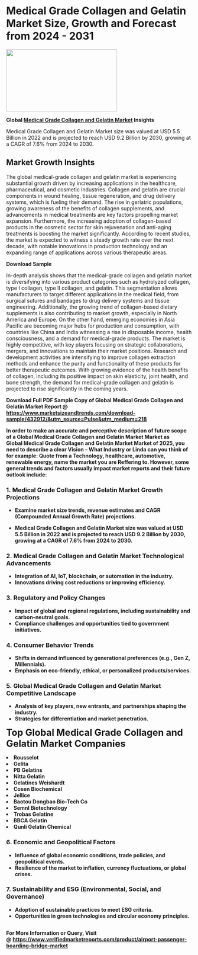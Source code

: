 <H1>Medical Grade Collagen and Gelatin Market Size, Growth and Forecast from 2024 - 2031</H1><img class="aligncenter size-medium wp-image-584254" src="https://thirdeyenews.in/wp-content/uploads/2024/09/Global-Market-Research-300x168.jpeg" alt="" width="300" height="168" /><p><strong>Global&nbsp;<a href="https://www.marketsizeandtrends.com/download-sample/432912/&amp;utm_source=Pulse&amp;utm_medium=218">Medical Grade Collagen and Gelatin Market</a> Insights</strong></p><p>Medical Grade Collagen and Gelatin Market size was valued at USD 5.5 Billion in 2022 and is projected to reach USD 9.2 Billion by 2030, growing at a CAGR of 7.6% from 2024 to 2030.</p><p><h2>Market Growth Insights</h2> <p>The global medical-grade collagen and gelatin market is experiencing substantial growth driven by increasing applications in the healthcare, pharmaceutical, and cosmetic industries. Collagen and gelatin are crucial components in wound healing, tissue regeneration, and drug delivery systems, which is fueling their demand. The rise in geriatric populations, growing awareness of the benefits of collagen supplements, and advancements in medical treatments are key factors propelling market expansion. Furthermore, the increasing adoption of collagen-based products in the cosmetic sector for skin rejuvenation and anti-aging treatments is boosting the market significantly. According to recent studies, the market is expected to witness a steady growth rate over the next decade, with notable innovations in production technology and an expanding range of applications across various therapeutic areas.</p> <p><strong>Download Sample</strong></p> <p>In-depth analysis shows that the medical-grade collagen and gelatin market is diversifying into various product categories such as hydrolyzed collagen, type I collagen, type II collagen, and gelatin. This segmentation allows manufacturers to target different applications in the medical field, from surgical sutures and bandages to drug delivery systems and tissue engineering. Additionally, the growing trend of collagen-based dietary supplements is also contributing to market growth, especially in North America and Europe. On the other hand, emerging economies in Asia Pacific are becoming major hubs for production and consumption, with countries like China and India witnessing a rise in disposable income, health consciousness, and a demand for medical-grade products. The market is highly competitive, with key players focusing on strategic collaborations, mergers, and innovations to maintain their market positions. Research and development activities are intensifying to improve collagen extraction methods and enhance the purity and functionality of these products for better therapeutic outcomes. With growing evidence of the health benefits of collagen, including its positive impact on skin elasticity, joint health, and bone strength, the demand for medical-grade collagen and gelatin is projected to rise significantly in the coming years.</p> <p><strong></p><p><span class=""><strong>Download Full PDF Sample Copy of Global Medical Grade Collagen and Gelatin Market Report</strong> @ <a href="https://www.marketsizeandtrends.com/download-sample/432912/&amp;utm_source=Pulse&amp;utm_medium=218" target="_blank">https://www.marketsizeandtrends.com/download-sample/432912/&amp;utm_source=Pulse&amp;utm_medium=218</a></span></p><p>In order to make an accurate and perceptive description of future scope of a Global&nbsp;Medical Grade Collagen and Gelatin Market Market as Global&nbsp;Medical Grade Collagen and Gelatin Market Market of 2025, you need to describe a clear Vision &ndash; What Industry or Linda can you think of for example: Quote from a Technology, healthcare, automotive, renewable energy, name the market you are Reffering to. However, some general trends and factors usually impact market reports and their future outlook include:</p><h3>1.&nbsp;<strong>Medical Grade Collagen and Gelatin Market Growth Projections</strong></h3><ul><li>Examine market size trends, revenue estimates and CAGR (Compounded Annual Growth Rate) projections.</li><li><p>Medical Grade Collagen and Gelatin Market size was valued at USD 5.5 Billion in 2022 and is projected to reach USD 9.2 Billion by 2030, growing at a CAGR of 7.6% from 2024 to 2030.</p></li></ul><h3>2.&nbsp;<strong>Medical Grade Collagen and Gelatin Market Technological Advancements</strong></h3><ul><li>Integration of AI, IoT, blockchain, or automation in the industry.</li><li>Innovations driving cost reductions or improving efficiency.</li></ul><h3>3.&nbsp;<strong>Regulatory and Policy Changes</strong></h3><ul><li>Impact of global and regional regulations, including sustainability and carbon-neutral goals.</li><li>Compliance challenges and opportunities tied to government initiatives.</li></ul><h3>4.&nbsp;<strong>Consumer Behavior Trends</strong></h3><ul><li>Shifts in demand influenced by generational preferences (e.g., Gen Z, Millennials).</li><li>Emphasis on eco-friendly, ethical, or personalized products/services.</li></ul><h3>5.&nbsp;<strong>Global Medical Grade Collagen and Gelatin Market Competitive Landscape</strong></h3><ul><li>Analysis of key players, new entrants, and partnerships shaping the industry.</li><li>Strategies for differentiation and market penetration.</li></ul><p data-pm-slice="1 1 []"><span style="color: inherit; font-family: inherit; font-size: 25px;">Top Global Medical Grade Collagen and Gelatin Market Companies</span></p><div class="" data-test-id=""><p><li>Rousselot</li><li> Gelita</li><li> PB Gelatins</li><li> Nitta Gelatin</li><li> Gelatines Weishardt</li><li> Cosen Biochemical</li><li> Jellice</li><li> Baotou Dongbao Bio-Tech Co</li><li> Semnl Biotechnology</li><li> Trobas Gelatine</li><li> BBCA Gelatin</li><li> Qunli Gelatin Chemical</li></p></div><h3>6.&nbsp;<strong>Economic and Geopolitical Factors</strong></h3><ul><li>Influence of global economic conditions, trade policies, and geopolitical events.</li><li>Resilience of the market to inflation, currency fluctuations, or global crises.</li></ul><h3>7.&nbsp;<strong>Sustainability and ESG (Environmental, Social, and Governance)</strong></h3><ul><li>Adoption of sustainable practices to meet ESG criteria.</li><li>Opportunities in green technologies and circular economy principles.</li></ul><h2><strong style="font-size: 14px;">For More Information or Query, Visit @&nbsp;</strong><a style="background-color: #ffffff; font-size: 14px;" href="https://www.marketsizeandtrends.com/report/medical-grade-collagen-and-gelatin-market/" target="_blank">https://www.verifiedmarketreports.com/product/airport-passenger-boarding-bridge-market</a></h2>
